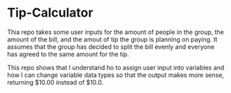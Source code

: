 # Tip-Calculator
Thia repo takes some user inputs for the amount of people in the group, the amount of the bill, and the amout of tip the group is planning on paying. It assumes that the group has decided to split the bill evenly and everyone has agreed to the same amount for the tip.     

This repo shows that I understand ho to assign user input into variables and how I can change variable data types so that the output makes more sense, returning $10.00 instead of $10.0.
